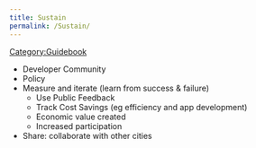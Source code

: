 ```yaml
---
title: Sustain
permalink: /Sustain/
---
```


[Category:Guidebook](/Category:Guidebook "wikilink")

-   Developer Community
-   Policy
-   Measure and iterate (learn from success & failure)
    -   Use Public Feedback
    -   Track Cost Savings (eg efficiency and app development)
    -   Economic value created
    -   Increased participation
-   Share: collaborate with other cities
